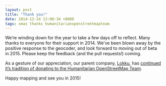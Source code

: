 ```yaml
--- 
layout: post
title: "Thank you!"
date: 2014-12-24 13:08:34 +0000
tags: xmas thanks humanitarianopenstreetmapteam
---
```

We’re winding down for the year to take a few days off to reflect. Many thanks to everyone for their support in 2014\. We’ve been blown away by the positive response to the geocoder, and look forward to moving out of beta in 2015\. Please keep the feedback (and the pull requests!) coming. 

As a gesture of our appreciation, our parent company, [Lokku](http://lokku.com), has [continued it’s tradition of donating to the Humanitarian OpenStreetMap Team](http://blog.lokku.com/post/106050009453/thanks-for-a-great-year). 

Happy mapping and see you in 2015!